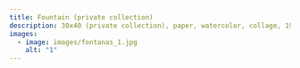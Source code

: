 ```yaml
---
title: Fountain (private collection)
description: 30x40 (private collection), paper, watercolor, collage, 1989
images:
  - image: images/fontanas_1.jpg
    alt: "1"
---
```

